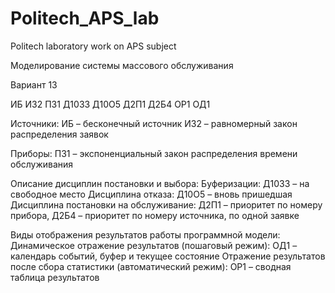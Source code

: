 # Politech_APS_lab
Politech laboratory work on APS subject

Моделирование системы массового обслуживания

Вариант 13

ИБ И32 П31 Д1033 Д10О5 Д2П1 Д2Б4 ОР1 ОД1

Источники:
ИБ – бесконечный источник
И32 – равномерный закон распределения заявок

Приборы:
П31 – экспоненциальный закон распределения времени обслуживания

Описание дисциплин постановки и выбора:
Буферизации: Д1033 – на свободное место
Дисциплина отказа: Д10О5 – вновь пришедшая
Дисциплина постановки на обслуживание: Д2П1 – приоритет по номеру прибора, Д2Б4 – приоритет по номеру источника, по одной заявке

Виды отображения результатов работы программной модели:
Динамическое отражение результатов (пошаговый режим): ОД1 – календарь событий, буфер и текущее состояние
Отражение результатов после сбора статистики (автоматический режим): ОР1 – сводная таблица результатов

